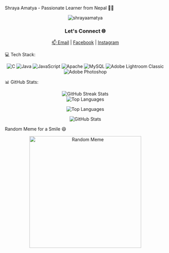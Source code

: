 Shraya Amatya - Passionate Learner from Nepal 👨‍💻
<p align="center">
  <img src="https://komarev.com/ghpvc/?username=shrayaamatya&label=Profile%20views&color=0e75b6&style=flat" alt="shrayaamatya" />
</p>
<h3 align="center">Let's Connect 🌐</h3>
<p align="center">
  <a href="mailto:amatyashraya083@gmail.com">📫 Email</a> |
  <a href="https://www.facebook.com/profile.php?id=100086757128752&mibextid=LQQJ4d">Facebook</a> |
  <a href="https://instagram.com/amatya.shraya">Instagram</a>
</p>
💻 Tech Stack:
<p align="center">
  <img src="https://img.shields.io/badge/c-%2300599C.svg?style=for-the-badge&logo=c&logoColor=white" alt="C" />
  <img src="https://img.shields.io/badge/java-%23ED8B00.svg?style=for-the-badge&logo=openjdk&logoColor=white" alt="Java" />
  <img src="https://img.shields.io/badge/javascript-%23323330.svg?style=for-the-badge&logo=javascript&logoColor=%23F7DF1E" alt="JavaScript" />
  <img src="https://img.shields.io/badge/apache-%23D42029.svg?style=for-the-badge&logo=apache&logoColor=white" alt="Apache" />
  <img src="https://img.shields.io/badge/mysql-%2300000f.svg?style=for-the-badge&logo=mysql&logoColor=white" alt="MySQL" />
  <img src="https://img.shields.io/badge/Adobe%20Lightroom%20Classic-31A8FF.svg?style=for-the-badge&logo=Adobe%20Lightroom%20Classic&logoColor=white" alt="Adobe Lightroom Classic" />
  <img src="https://img.shields.io/badge/adobe%20photoshop-%2331A8FF.svg?style=for-the-badge&logo=adobe%20photoshop&logoColor=white" alt="Adobe Photoshop" />
</p>
📊 GitHub Stats:
<p align="center">
  <img src="https://github-readme-streak-stats.herokuapp.com/?user=Shraya-Amatya&theme=dark&hide_border=false" alt="GitHub Streak Stats" /><br/>
  <img src="https://github-readme-stats.vercel.app/api/top-langs/?username=Shraya-Amatya&theme=dark&hide_border=false&include_all_commits=true&count_private=true&layout=compact" alt="Top Languages" />
</p>
<p align="center">
  <img src="https://github-readme-stats.vercel.app/api/top-langs?username=Shraya-Amatya&show_icons=true&theme=radical&locale=en&layout=compact" alt="Top Languages" />
</p>
<p align="center">
  <img src="https://github-readme-stats.vercel.app/api?username=Shraya-Amatya&show_icons=true&theme=radical&locale=en" alt="GitHub Stats" />
</p>
Random Meme for a Smile 😄
<p align="center">
  <img src='https://randommeme-five.vercel.app/' style="height: 350px;" alt="Random Meme"/>
</p>



